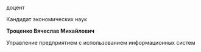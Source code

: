 доцент

Кандидат экономических наук

**Троценко Вячеслав Михайлович**

Управление предприятием с использованием информационных систем